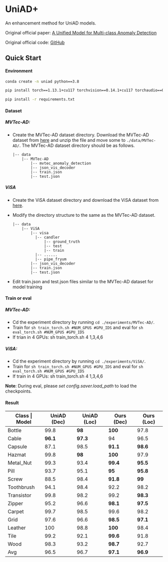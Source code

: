 # UniAD+

An enhancement method for UniAD models.

Original official paper: [A Unified Model for Multi-class Anomaly Detection](https://arxiv.org/abs/2206.03687) 

Original official code: [GitHub](https://github.com/zhiyuanyou/UniAD)

## Quick Start

#### Environment

```bash
conda create -n uniad python==3.8

pip install torch==1.13.1+cu117 torchvision==0.14.1+cu117 torchaudio==0.13.1 --extra-index-url https://download.pytorch.org/whl/cu117

pip install -r requirements.txt
```

#### Dataset

##### MVTec-AD:

- Create the MVTec-AD dataset directory. Download the MVTec-AD dataset from [here](https://www.mvtec.com/company/research/datasets/mvtec-ad)  and unzip the file and move some to `./data/MVTec-AD/`. The MVTec-AD dataset directory should be as follows. 

  ```
  |-- data
      |-- MVTec-AD
          |-- mvtec_anomaly_detection
          |-- json_vis_decoder
          |-- train.json
          |-- test.json
  ```

##### ViSA

- Create the ViSA dataset directory and download the ViSA dataset from [here](https://amazon-visual-anomaly.s3.us-west-2.amazonaws.com/VisA_20220922.tar).

- Modify the directory structure to the same as the  MVTec-AD dataset.

  ```
  |-- data
      |-- ViSA
          |-- visa
          	|-- candler
          		|-- ground_truth
          		|-- test
          		|-- train
          	|-- ......
          	|-- pipe_fryum
          |-- json_vis_decoder
          |-- train.json
          |-- test.json
  ```

- Edit train.json and test.json files similar to the MVTec-AD dataset for model training

#### Train or eval

##### MVTec-AD:

- Cd the experiment directory by running `cd ./experiments/MVTec-AD/`. 
- Train for `sh train_torch.sh #NUM_GPUS #GPU_IDS`  and eval for `sh eval_torch.sh #NUM_GPUS #GPU_IDS`
- If trian in 4 GPUs: sh train_torch.sh 4 1,3,4,6

##### ViSA:

- Cd the experiment directory by running `cd ./experiments/ViSA/`. 
- Train for `sh train_torch.sh #NUM_GPUS #GPU_IDS`  and eval for `sh eval_torch.sh #NUM_GPUS #GPU_IDS`
- If train in 4 GPUs: sh train_torch.sh 4 1,3,4,6

**Note**: During eval, please *set config.saver.load_path* to load the checkpoints. 

#### Result

| Class \| Model | UniAD (Dec) | UniAD (Loc) | Ours (Dec) | Ours (Loc) |
| -------------- | ----------- | ----------- | ---------- | ---------- |
| Bottle         | 99.8        | **98**      | **100**    | 97.8       |
| Cable          | **96.1**    | **97.3**    | 94         | 96.5       |
| Capsule        | 87.1        | 98.5        | **91.1**   | **98.6**   |
| Hazmat         | 99.8        | **98**      | **100**    | 97.9       |
| Metal_Nut      | 99.3        | 93.4        | **99.4**   | **95.5**   |
| Pill           | 93.7        | 95.1        | **95**     | **95.8**   |
| Screw          | 88.5        | 98.4        | **91.8**   | **99**     |
| Toothbrush     | 94.1        | 98.4        | 92.2       | 98.2       |
| Transistor     | 99.8        | 98.2        | 99.2       | **98.3**   |
| Zipper         | 95.2        | 96.6        | **98.1**   | **97.5**   |
| Carpet         | 99.7        | 98.5        | 99.6       | 98.2       |
| Grid           | 97.6        | 96.6        | **98.5**   | **97.1**   |
| Leather        | 100         | 98.8        | **100**    | 98.4       |
| Tile           | 99.2        | 92.1        | **99.6**   | 91.8       |
| Wood           | 98.3        | 93.2        | **98.7**   | 92.7       |
| Avg            | 96.5        | 96.7        | **97.1**   | **96.9**   |





